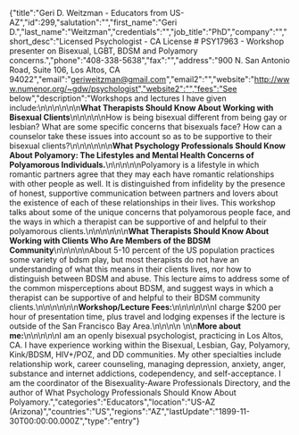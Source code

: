 {"title":"Geri D. Weitzman - Educators from US-AZ","id":299,"salutation":"","first_name":"Geri D.","last_name":"Weitzman","credentials":"","job_title":"PhD","company":"","short_desc":"Licensed Psychologist - CA License # PSY17963 - Workshop presenter on Bisexual, LGBT, BDSM and Polyamory concerns.","phone":"408-338-5638","fax":"","address":"900 N. San Antonio Road, Suite 106, Los Altos, CA 94022","email":"geriweitzman@gmail.com","email2":"","website":"http://www.numenor.org/~gdw/psychologist","website2":"","fees":"See below","description":"Workshops and lectures I have given include:\n\n\n\n\n\n**What Therapists Should Know About Working with Bisexual Clients**\n\n\n\n\nHow is being bisexual different from being gay or lesbian? What are some specific concerns that bisexuals face? How can a counselor take these issues into account so as to be supportive to their bisexual clients?\n\n\n\n\n\n**What Psychology Professionals Should Know About Polyamory: The Lifestyles and Mental Health Concerns of Polyamorous Individuals.**\n\n\n\n\nPolyamory is a lifestyle in which romantic partners agree that they may each have romantic relationships with other people as well. It is distinguished from infidelity by the presence of honest, supportive communication between partners and lovers about the existence of each of these relationships in their lives. This workshop talks about some of the unique concerns that polyamorous people face, and the ways in which a therapist can be supportive of and helpful to their polyamorous clients.\n\n\n\n\n\n**What Therapists Should Know About Working with Clients Who Are Members of the BDSM Community**\n\n\n\n\nAbout 5-10 percent of the US population practices some variety of bdsm play, but most therapists do not have an understanding of what this means in their clients lives, nor how to distinguish between BDSM and abuse. This lecture aims to address some of the common misperceptions about BDSM, and suggest ways in which a therapist can be supportive of and helpful to their BDSM community clients.\n\n\n\n\n\n**Workshop/Lecture Fees:**\n\n\n\n\n\nI charge $200 per hour of presentation time, plus travel and lodging expenses if the lecture is outside of the San Francisco Bay Area.\n\n\n\n \n\n**More about me:**\n\n\n\n\nI am an openly bisexual psychologist, practicing in Los Altos, CA. I have experience working within the Bisexual, Lesbian, Gay, Polyamory, Kink/BDSM, HIV+/POZ, and DD communities. My other specialties include relationship work, career counseling, managing depression, anxiety, anger, substance and internet addictions, codependency, and self-acceptance. I am the coordinator of the Bisexuality-Aware Professionals Directory, and the author of What Psychology Professionals Should Know About Polyamory.","categories":"Educators","location":"US-AZ (Arizona)","countries":"US","regions":"AZ","lastUpdate":"1899-11-30T00:00:00.000Z","type":"entry"}
